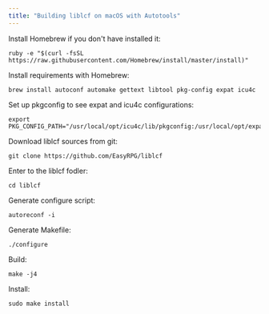 ```yaml
---
title: "Building liblcf on macOS with Autotools"
---
```

Install Homebrew if you don't have installed it:

    ruby -e "$(curl -fsSL https://raw.githubusercontent.com/Homebrew/install/master/install)"

Install requirements with Homebrew:

    brew install autoconf automake gettext libtool pkg-config expat icu4c

Set up pkgconfig to see expat and icu4c configurations:

    export PKG_CONFIG_PATH="/usr/local/opt/icu4c/lib/pkgconfig:/usr/local/opt/expat/lib/pkgconfig:$PKG_CONFIG_PATH"

Download liblcf sources from git:

    git clone https://github.com/EasyRPG/liblcf

Enter to the liblcf fodler:

    cd liblcf

Generate configure script:

    autoreconf -i

Generate Makefile:

    ./configure

Build:

    make -j4

Install:

    sudo make install
